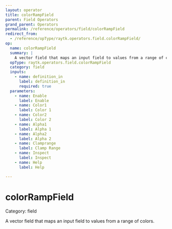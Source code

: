 ```yaml
---
layout: operator
title: colorRampField
parent: Field Operators
grand_parent: Operators
permalink: /reference/operators/field/colorRampField
redirect_from:
  - /reference/opType/raytk.operators.field.colorRampField/
op:
  name: colorRampField
  summary: |
    A vector field that maps an input field to values from a range of colors.
  opType: raytk.operators.field.colorRampField
  category: field
  inputs:
    - name: definition_in
      label: definition_in
      required: true
  parameters:
    - name: Enable
      label: Enable
    - name: Color1
      label: Color 1
    - name: Color2
      label: Color 2
    - name: Alpha1
      label: Alpha 1
    - name: Alpha2
      label: Alpha 2
    - name: Clamprange
      label: Clamp Range
    - name: Inspect
      label: Inspect
    - name: Help
      label: Help

---
```


# colorRampField

Category: field



A vector field that maps an input field to values from a range of colors.